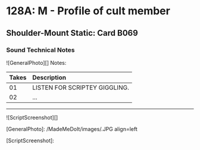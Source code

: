 # 128A: M - Profile of cult member

## Shoulder-Mount Static: Card B069

### Sound Technical Notes

![GeneralPhoto][]
Notes: 

| Takes | Description |
|:---|:----|
| 01 | LISTEN FOR SCRIPTEY GIGGLING. |
| 02 | ... |

----

![ScriptScreenshot][]


[GeneralPhoto]:  /MadeMeDoIt/images/.JPG align=left

[ScriptScreenshot]: 